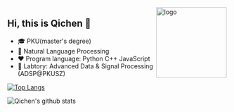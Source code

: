 
<!--
**gengyanlei/gengyanlei** is a ✨ _special_ ✨ repository because its `README.md` (this file) appears on your GitHub profile.

Here are some ideas to get you started:

- 🔭 I’m currently working on ...
- 🌱 I’m currently learning ...
- 👯 I’m looking to collaborate on ...
- 🤔 I’m looking for help with ...
- 💬 Ask me about ...
- 📫 How to reach me: ...
- 😄 Pronouns: ...
- ⚡ Fun fact: ...
- 用于显示编程语言比例
- [![Top Langs](https://github-readme-stats.vercel.app/api/top-langs/?username=gengyanlei&layout=compact)](https://github.com/gengyanlei/github-readme-stats)
- 黑色背景显示stars
- ![leilei's github stats](https://github-readme-stats.vercel.app/api?username=gengyanlei&show_icons=true&theme=radical)
- ![leilei's github stats](https://github-readme-stats.vercel.app/api?username=gengyanlei&show_icons=true)
-->

<!-- <img src="https://github-readme-stats.vercel.app/api?username=yeeeqichen&show_icons=true" alt="logo" height="160" align="right" style="margin: 5px; margin-bottom: 20px;" /> -->
<img src="https://github-readme-stats-git-masterrstaa-rickstaa.vercel.app/api?username=yeeeqichen&&show_icons=true" alt="logo" height="160" align="right" style="margin: 5px; margin-bottom: 20px;" />

## Hi, this is Qichen 👋
- 🎓 PKU(master's degree)
- 🔭 Natural Language Processing
- ❤  Program language: Python C++ JavaScript 
- 🔭 Labtory: Advanced Data & Signal Processing (ADSP@PKUSZ)

<!-- <img src="https://github-profile-trophy.vercel.app/?username=yeeeqichen&theme=flat" alt="logo" height="120" align="center" style="margin: auto; margin-bottom: 20px;" /> -->

[![Top Langs](https://github-readme-stats.vercel.app/api/top-langs/?username=yeeeqichen&layout=compact)](https://github.com/gengyanlei/github-readme-stats)

![Qichen's github stats](https://github-readme-stats.vercel.app/api?username=yeeeqichen&show_icons=true&hide_border=true)
